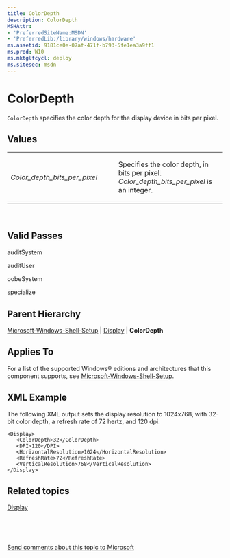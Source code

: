 ```yaml
---
title: ColorDepth
description: ColorDepth
MSHAttr:
- 'PreferredSiteName:MSDN'
- 'PreferredLib:/library/windows/hardware'
ms.assetid: 9181ce0e-07af-471f-b793-5fe1ea3a9ff1
ms.prod: W10
ms.mktglfcycl: deploy
ms.sitesec: msdn
---
```


# ColorDepth


`ColorDepth` specifies the color depth for the display device in bits per pixel.

## Values


<table>
<colgroup>
<col width="50%" />
<col width="50%" />
</colgroup>
<tbody>
<tr class="odd">
<td><p><em>Color_depth_bits_per_pixel</em></p></td>
<td><p>Specifies the color depth, in bits per pixel. <em>Color_depth_bits_per_pixel</em> is an integer.</p></td>
</tr>
</tbody>
</table>

 

## Valid Passes


auditSystem

auditUser

oobeSystem

specialize

## Parent Hierarchy


[Microsoft-Windows-Shell-Setup](microsoft-windows-shell-setup-win7-microsoft-windows-shell-setup.md) | [Display](microsoft-windows-shell-setupdisplay.md) | **ColorDepth**

## Applies To


For a list of the supported Windows® editions and architectures that this component supports, see [Microsoft-Windows-Shell-Setup](microsoft-windows-shell-setup-win7-microsoft-windows-shell-setup.md).

## XML Example


The following XML output sets the display resolution to 1024x768, with 32-bit color depth, a refresh rate of 72 hertz, and 120 dpi.

``` syntax
<Display>
   <ColorDepth>32</ColorDepth>
   <DPI>120</DPI>
   <HorizontalResolution>1024</HorizontalResolution>
   <RefreshRate>72</RefreshRate>
   <VerticalResolution>768</VerticalResolution>
</Display>
```

## Related topics


[Display](microsoft-windows-shell-setupdisplay.md)

 

 

[Send comments about this topic to Microsoft](mailto:wsddocfb@microsoft.com?subject=Documentation%20feedback%20%5Bp_unattend\p_unattend%5D:%20ColorDepth%20%20RELEASE:%20%2810/3/2016%29&body=%0A%0APRIVACY%20STATEMENT%0A%0AWe%20use%20your%20feedback%20to%20improve%20the%20documentation.%20We%20don't%20use%20your%20email%20address%20for%20any%20other%20purpose,%20and%20we'll%20remove%20your%20email%20address%20from%20our%20system%20after%20the%20issue%20that%20you're%20reporting%20is%20fixed.%20While%20we're%20working%20to%20fix%20this%20issue,%20we%20might%20send%20you%20an%20email%20message%20to%20ask%20for%20more%20info.%20Later,%20we%20might%20also%20send%20you%20an%20email%20message%20to%20let%20you%20know%20that%20we've%20addressed%20your%20feedback.%0A%0AFor%20more%20info%20about%20Microsoft's%20privacy%20policy,%20see%20http://privacy.microsoft.com/default.aspx. "Send comments about this topic to Microsoft")





